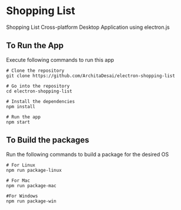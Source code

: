 # Shopping List
Shopping List Cross-platform Desktop Application using electron.js

## To Run the App

Execute following commands to run this app

```
# Clone the repository
git clone https://github.com/ArchitaDesai/electron-shopping-list

# Go into the repository
cd electron-shopping-list

# Install the dependencies
npm install
 
# Run the app
npm start
```

## To Build the packages

Run the following commands to build a package for the desired OS
```
# For Linux
npm run package-linux

# For Mac
npm run package-mac

#For Windows
npm run package-win
```

